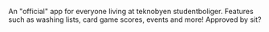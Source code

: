 An "official" app for everyone living at teknobyen studentboliger. Features such as washing lists, card game scores, events and more! Approved by sit?
